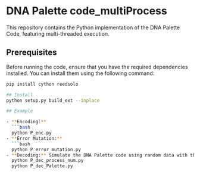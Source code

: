 # DNA Palette code_multiProcess
This repository contains the Python implementation of the DNA Palette Code, featuring multi-threaded execution.

## Prerequisites

Before running the code, ensure that you have the required dependencies installed. You can install them using the following command:

```bash
pip install cython reedsolo

## Install
python setup.py build_ext --inplace

## Example

- **Encoding:** 
  ```bash
  python P_enc.py
- **Error Mutation:**
  ```bash
  python P_error_mutation.py
- **Decoding:** Simulate the DNA Palette code using random data with the following command:
  python P_dec_process_num.py
  python P_dec_Palette.py
